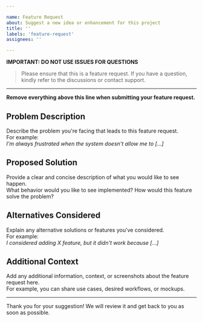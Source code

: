 ```yaml
---

name: Feature Request
about: Suggest a new idea or enhancement for this project
title: ''
labels: 'feature-request'
assignees: ''

---
```


**IMPORTANT: DO NOT USE ISSUES FOR QUESTIONS**

> Please ensure that this is a feature request. If you have a question, kindly refer to the discussions or contact support.

---

**Remove everything above this line when submitting your feature request.**

## Problem Description
Describe the problem you're facing that leads to this feature request.  
For example:  
*I'm always frustrated when the system doesn't allow me to [...]*

## Proposed Solution
Provide a clear and concise description of what you would like to see happen.  
What behavior would you like to see implemented? How would this feature solve the problem?

## Alternatives Considered
Explain any alternative solutions or features you’ve considered.  
For example:  
*I considered adding X feature, but it didn't work because [...]*

## Additional Context
Add any additional information, context, or screenshots about the feature request here.  
For example, you can share use cases, desired workflows, or mockups.

---

Thank you for your suggestion! We will review it and get back to you as soon as possible.
